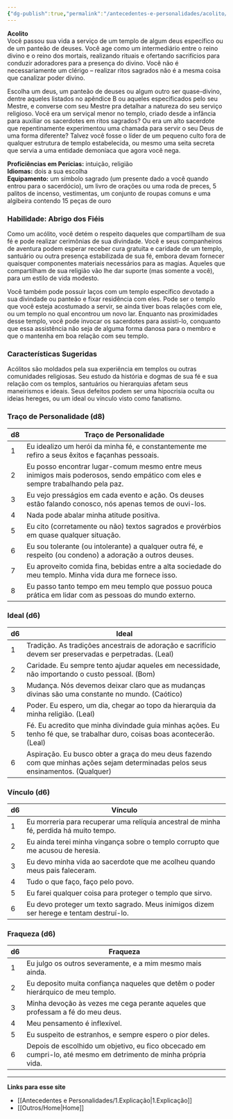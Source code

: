 ```yaml
---
{"dg-publish":true,"permalink":"/antecedentes-e-personalidades/acolito/","tags":["Antecedentes Acólito"]}
---
```


**Acolito**  
Você passou sua vida a serviço de um templo de algum deus específico ou de um panteão de deuses. Você age como um intermediário entre o reino divino e o reino dos mortais, realizando rituais e ofertando sacrifícios para conduzir adoradores para a presença do divino. Você não é necessariamente um clérigo – realizar ritos sagrados não é a mesma coisa que canalizar poder divino. 

Escolha um deus, um panteão de deuses ou algum outro ser quase-divino, dentre aqueles listados no apêndice B ou aqueles especificados pelo seu Mestre, e converse com seu Mestre pra detalhar a natureza do seu serviço religioso. Você era um serviçal menor no templo, criado desde a infância para auxiliar os sacerdotes em ritos sagrados? Ou era um alto sacerdote que repentinamente experimentou uma chamada para servir o seu Deus de uma forma diferente? Talvez você fosse o líder de um pequeno culto fora de qualquer estrutura de templo estabelecida, ou mesmo uma seita secreta que servia a uma entidade demoníaca que agora você nega.

**Proficiências em Perícias:** intuição, religião  
**Idiomas:** dois a sua escolha  
**Equipamento:** um símbolo sagrado (um presente dado a você quando entrou para o sacerdócio), um livro de orações ou uma roda de preces, 5 palitos de incenso, vestimentas, um conjunto de roupas comuns e uma algibeira contendo 15 peças de ouro

### Habilidade: Abrigo dos Fiéis
Como um acólito, você detém o respeito daqueles que compartilham de sua fé e pode realizar cerimônias de sua divindade. Você e seus companheiros de aventura podem esperar receber cura gratuita e caridade de um templo, santuário ou outra presença estabilizada de sua fé, embora devam fornecer quaisquer componentes materiais necessários para as magias. Aqueles que compartilham de sua religião vão lhe dar suporte (mas somente a você), para um estilo de vida modesto.

Você também pode possuir laços com um templo específico devotado a sua divindade ou panteão e fixar residência com eles. Pode ser o templo que você esteja acostumado a servir, se ainda tiver boas relações com ele, ou um templo no qual encontrou um novo lar. Enquanto nas proximidades desse templo, você pode invocar os sacerdotes para assisti-lo, conquanto que essa assistência não seja de alguma forma danosa para o membro e que o mantenha em boa relação com seu templo.

### Características Sugeridas
Acólitos são moldados pela sua experiência em templos ou outras comunidades religiosas. Seu estudo da história e dogmas de sua fé e sua relação com os templos, santuários ou hierarquias afetam seus maneirismos e ideais. Seus defeitos podem ser uma hipocrisia oculta ou ideias hereges, ou um ideal ou vínculo visto como fanatismo.

### Traço de Personalidade (d8)

| d8 | Traço de Personalidade |
|----|------------------------|
| 1  | Eu idealizo um herói da minha fé, e constantemente me refiro a seus êxitos e façanhas pessoais. |
| 2  | Eu posso encontrar lugar-comum mesmo entre meus inimigos mais poderosos, sendo empático com eles e sempre trabalhando pela paz. |
| 3  | Eu vejo presságios em cada evento e ação. Os deuses estão falando conosco, nós apenas temos de ouvi-los. |
| 4  | Nada pode abalar minha atitude positiva. |
| 5  | Eu cito (corretamente ou não) textos sagrados e provérbios em quase qualquer situação. |
| 6  | Eu sou tolerante (ou intolerante) a qualquer outra fé, e respeito (ou condeno) a adoração a outros deuses. |
| 7  | Eu aproveito comida fina, bebidas entre a alta sociedade do meu templo. Minha vida dura me fornece isso. |
| 8  | Eu passo tanto tempo em meu templo que possuo pouca prática em lidar com as pessoas do mundo externo. |

### Ideal (d6)

| d6 | Ideal |
|----|-------|
| 1  | Tradição. As tradições ancestrais de adoração e sacrifício devem ser preservadas e perpetradas. (Leal) |
| 2  | Caridade. Eu sempre tento ajudar aqueles em necessidade, não importando o custo pessoal. (Bom) |
| 3  | Mudança. Nós devemos deixar claro que as mudanças divinas são uma constante no mundo. (Caótico) |
| 4  | Poder. Eu espero, um dia, chegar ao topo da hierarquia da minha religião. (Leal) |
| 5  | Fé. Eu acredito que minha divindade guia minhas ações. Eu tenho fé que, se trabalhar duro, coisas boas acontecerão. (Leal) |
| 6  | Aspiração. Eu busco obter a graça do meu deus fazendo com que minhas ações sejam determinadas pelos seus ensinamentos. (Qualquer) |

### Vínculo (d6)

| d6 | Vínculo |
|----|--------|
| 1  | Eu morreria para recuperar uma relíquia ancestral de minha fé, perdida há muito tempo. |
| 2  | Eu ainda terei minha vingança sobre o templo corrupto que me acusou de heresia. |
| 3  | Eu devo minha vida ao sacerdote que me acolheu quando meus pais faleceram. |
| 4  | Tudo o que faço, faço pelo povo. |
| 5  | Eu farei qualquer coisa para proteger o templo que sirvo. |
| 6  | Eu devo proteger um texto sagrado. Meus inimigos dizem ser herege e tentam destruí-lo. |

### Fraqueza (d6)

| d6  | Fraqueza                                                                                                       |
| --- | -------------------------------------------------------------------------------------------------------------- |
| 1   | Eu julgo os outros severamente, e a mim mesmo mais ainda.                                                      |
| 2   | Eu deposito muita confiança naqueles que detêm o poder hierárquico de meu templo.                              |
| 3   | Minha devoção às vezes me cega perante aqueles que professam a fé do meu deus.                                 |
| 4   | Meu pensamento é inflexível.                                                                                   |
| 5   | Eu suspeito de estranhos, e sempre espero o pior deles.                                                        |
| 6   | Depois de escolhido um objetivo, eu fico obcecado em cumpri-lo, até mesmo em detrimento de minha própria vida. |
___
**Links para esse site**
- [[Antecedentes e Personalidades/1.Explicação\|1.Explicação]]
- [[Outros/Home\|Home]]
